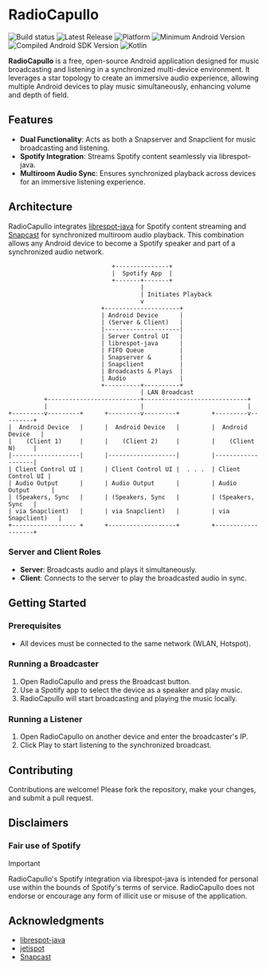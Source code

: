 # RadioCapullo

![Build status](https://img.shields.io/github/actions/workflow/status/capullo-tech/RadioCapullo/Build.yml?branch=main)
![Latest Release](https://img.shields.io/github/v/release/capullo-tech/RadioCapullo)
![Platform](https://img.shields.io/badge/Platform-Android-green.svg)
![Minimum Android Version](https://img.shields.io/badge/Min%20Android%20version-6-green)
![Compiled Android SDK Version](https://img.shields.io/badge/Compiled%20SDK%20version-36-green)
![Kotlin](https://img.shields.io/badge/kotlin-2.2.0-%237F52FF.svg?logo=kotlin&logoColor=white)

**RadioCapullo** is a free, open-source Android application designed for music broadcasting and listening in a synchronized multi-device environment. It leverages a star topology to create an immersive audio experience, allowing multiple Android devices to play music simultaneously, enhancing volume and depth of field.

## Features

- **Dual Functionality**: Acts as both a Snapserver and Snapclient for music broadcasting and listening.
- **Spotify Integration**: Streams Spotify content seamlessly via librespot-java.
- **Multiroom Audio Sync**: Ensures synchronized playback across devices for an immersive listening experience.

## Architecture

RadioCapullo integrates [librespot-java](https://github.com/devgianlu/librespot-java) for Spotify content streaming and [Snapcast](https://github.com/badaix/snapcast) for synchronized multiroom audio playback. This combination allows any Android device to become a Spotify speaker and part of a synchronized audio network.

```
                             +---------------+
                             |  Spotify App  |
                             +-------+-------+
                                     |
                                     | Initiates Playback 
                                     v
                          +---------------------+
                          | Android Device      |
                          | (Server & Client)   |
                          |---------------------|
                          | Server Control UI   |
                          | librespot-java      |
                          | FIFO Queue          |
                          | Snapserver &        |
                          | Snapclient          |
                          | Broadcasts & Plays  |
                          | Audio               |
                          +----------+----------+
                                     | LAN Broadcast
          +--------------------------+-----------------------------+
          |                          |                             |
+---------v---------+      +---------v---------+         +---------v---------+
|  Android Device   |      |  Android Device   |         |  Android Device   |
|    (Client 1)     |      |    (Client 2)     |         |    (Client N)     |
|-------------------|      |-------------------|         |-------------------|
| Client Control UI |      | Client Control UI |  . . .  | Client Control UI |
| Audio Output      |      | Audio Output      |         | Audio Output      |
| (Speakers, Sync   |      | (Speakers, Sync   |         | (Speakers, Sync   |
| via Snapclient)   |      | via Snapclient)   |         | via Snapclient)   |
+------------------ +      +-------------------+         +-------------------+
```

### Server and Client Roles

- **Server**: Broadcasts audio and plays it simultaneously.
- **Client**: Connects to the server to play the broadcasted audio in sync.

## Getting Started

### Prerequisites

- All devices must be connected to the same network (WLAN, Hotspot).

### Running a Broadcaster

1. Open RadioCapullo and press the Broadcast button.
2. Use a Spotify app to select the device as a speaker and play music.
3. RadioCapullo will start broadcasting and playing the music locally.

### Running a Listener

1. Open RadioCapullo on another device and enter the broadcaster's IP.
2. Click Play to start listening to the synchronized broadcast.

## Contributing

Contributions are welcome! Please fork the repository, make your changes, and submit a pull request.

## Disclaimers
### Fair use of Spotify

> [!IMPORTANT]
> RadioCapullo's Spotify integration via librespot-java is intended for personal use within the bounds of Spotify's terms of service.
> RadioCapullo does not endorse or encourage any form of illicit use or misuse of the application.

## Acknowledgments

- [librespot-java](https://github.com/devgianlu/librespot-java)
- [jetispot](https://github.com/iTaysonLab/jetispot)
- [Snapcast](https://github.com/badaix/snapcast)
